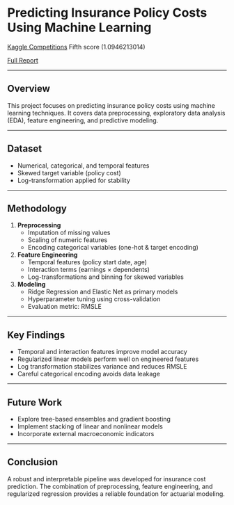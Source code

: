 # Predicting Insurance Policy Costs Using Machine Learning

[Kaggle Competitions](https://www.kaggle.com/competitions/data-science-5-sbu/leaderboard) Fifth score (1.0946213014)

[Full Report](https://drive.google.com/file/d/1Cf21G0ubgu8sm_Y_j2p2E1bngO8KpD2U/view?usp=sharing)

---

## Overview
This project focuses on predicting insurance policy costs using machine learning techniques. It covers data preprocessing, exploratory data analysis (EDA), feature engineering, and predictive modeling.

---

## Dataset
- Numerical, categorical, and temporal features
- Skewed target variable (policy cost)
- Log-transformation applied for stability

---

## Methodology
1. **Preprocessing**
   - Imputation of missing values
   - Scaling of numeric features
   - Encoding categorical variables (one-hot & target encoding)
2. **Feature Engineering**
   - Temporal features (policy start date, age)
   - Interaction terms (earnings × dependents)
   - Log-transformations and binning for skewed variables
3. **Modeling**
   - Ridge Regression and Elastic Net as primary models
   - Hyperparameter tuning using cross-validation
   - Evaluation metric: RMSLE

---

## Key Findings
- Temporal and interaction features improve model accuracy
- Regularized linear models perform well on engineered features
- Log transformation stabilizes variance and reduces RMSLE
- Careful categorical encoding avoids data leakage

---

## Future Work
- Explore tree-based ensembles and gradient boosting
- Implement stacking of linear and nonlinear models
- Incorporate external macroeconomic indicators

---

## Conclusion
A robust and interpretable pipeline was developed for insurance cost prediction. The combination of preprocessing, feature engineering, and regularized regression provides a reliable foundation for actuarial modeling.
